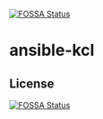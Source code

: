[![FOSSA Status](https://app.fossa.com/api/projects/git%2Bgithub.com%2Fkcl-lang%2Fansible-kcl.svg?type=shield)](https://app.fossa.com/projects/git%2Bgithub.com%2Fkcl-lang%2Fansible-kcl?ref=badge_shield)

# ansible-kcl

## License
[![FOSSA Status](https://app.fossa.com/api/projects/git%2Bgithub.com%2Fkcl-lang%2Fansible-kcl.svg?type=large)](https://app.fossa.com/projects/git%2Bgithub.com%2Fkcl-lang%2Fansible-kcl?ref=badge_large)